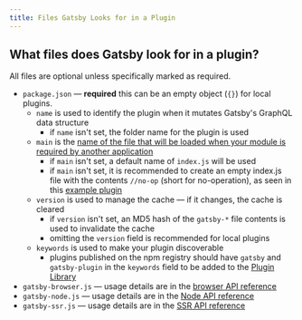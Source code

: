 ```yaml
---
title: Files Gatsby Looks for in a Plugin
---
```


## What files does Gatsby look for in a plugin?

All files are optional unless specifically marked as required.

- `package.json` — **required** this can be an empty object (`{}`) for local plugins.
    - `name` is used to identify the plugin when it mutates Gatsby's GraphQL data structure
        - if `name` isn't set, the folder name for the plugin is used
    - `main` is the [name of the file that will be loaded when your module is required by another application](https://docs.npmjs.com/creating-node-js-modules#create-the-file-that-will-be-loaded-when-your-module-is-required-by-another-application)
        - if `main` isn't set, a default name of `index.js` will be used
        - if `main` isn't set, it is recommended to create an empty index.js file with the contents `//no-op` (short for no-operation), as seen in this [example plugin](https://github.com/gatsbyjs/gatsby/tree/817a6c14543c73ea8f56c9f93d401b03adb44e9d/packages/gatsby-source-wikipedia)
    - `version` is used to manage the cache — if it changes, the cache is cleared
        - if `version` isn't set, an MD5 hash of the `gatsby-*` file contents is used to invalidate the cache
        - omitting the `version` field is recommended for local plugins
    - `keywords` is used to make your plugin discoverable
        - plugins published on the npm registry should have `gatsby` and `gatsby-plugin` in the `keywords` field to be added to the [Plugin Library](/packages/)
- `gatsby-browser.js` — usage details are in the [browser API reference](/docs/browser-apis/)
- `gatsby-node.js` — usage details are in the [Node API reference](/docs/node-apis/)
- `gatsby-ssr.js` — usage details are in the [SSR API reference](/docs/ssr-apis/)
